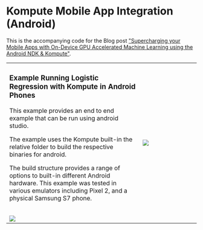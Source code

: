 
# Kompute Mobile App Integration (Android)

This is the accompanying code for the Blog post ["Supercharging your Mobile Apps with On-Device GPU Accelerated Machine Learning using the Android NDK & Kompute"](https://towardsdatascience.com/gpu-accelerated-machine-learning-in-your-mobile-applications-using-the-android-ndk-vulkan-kompute-1e9da37b7617). 

<table>
<tr>

<td width="70%">
<h3>Example Running Logistic Regression with Kompute in Android Phones</h3>

<p>
This example provides an end to end example that can be run using android studio.

The example uses the Kompute built-in the relative folder to build the respective binaries for android.

The build structure provides a range of options to built-in different Android hardware. This example was tested in various emulators including Pixel 2, and a physical Samsung S7 phone.
</p>

<br>

<img src="https://raw.githubusercontent.com/KomputeProject/kompute/android-example/docs/images/android-editor.jpg">

</td>


<td width="30%">
<img src="https://raw.githubusercontent.com/KomputeProject/kompute/android-example/docs/images/android-kompute.jpg">
</td>

</tr>
</table>




